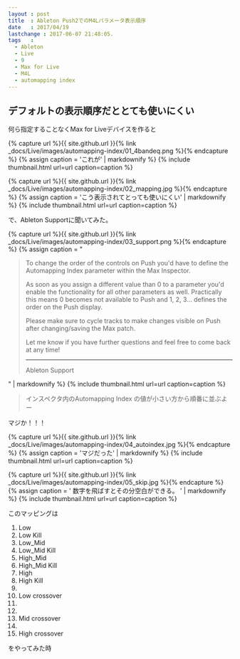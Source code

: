 ```yaml
---
layout : post
title  : Ableton Push2でのM4Lパラメータ表示順序
date   : 2017/04/19
lastchange : 2017-06-07 21:48:05.
tags   :
  - Ableton
  - Live
  - 9
  - Max for Live
  - M4L
  - automapping index
---
```


## デフォルトの表示順序だととても使いにくい

何ら指定することなくMax for Liveデバイスを作ると

{% capture url %}{{ site.github.url }}{% link _docs/Live/images/automapping-index/01_4bandeq.png %}{% endcapture %}
{% assign caption = 'これが' | markdownify %}
{% include thumbnail.html url=url caption=caption %}

{% capture url %}{{ site.github.url }}{% link _docs/Live/images/automapping-index/02_mapping.jpg %}{% endcapture %}
{% assign caption = 'こう表示されてとっても使いにくい' | markdownify %}
{% include thumbnail.html url=url caption=caption %}

で、Ableton Supportに聞いてみた。

{% capture url %}{{ site.github.url }}{% link _docs/Live/images/automapping-index/03_support.png %}{% endcapture %}
{% assign caption = "

> To change the order of the controls on Push you'd have to define the Automapping Index parameter within the Max Inspector.
>  
> As soon as you assign a different value than 0 to a parameter you'd enable the functionality for all other parameters as well. 
> Practically this means 0 becomes not available to Push and 1, 2, 3... defines the order on the Push display.
> 
> Please make sure to cycle tracks to make changes visible on Push after changing/saving the Max patch.
>  
> Let me know if you have further questions and feel free to come back at any time!
>
> 
> ---
>
> Ableton Support

" | markdownify %}
{% include thumbnail.html url=url caption=caption %}

> インスペクタ内のAutomapping Index の値が小さい方から順番に並ぶよー

マジか！！！

{% capture url %}{{ site.github.url }}{% link _docs/Live/images/automapping-index/04_autoindex.jpg %}{% endcapture %}
{% assign caption = 'マジだった' | markdownify %}
{% include thumbnail.html url=url caption=caption %}

{% capture url %}{{ site.github.url }}{% link _docs/Live/images/automapping-index/05_skip.jpg %}{% endcapture %}
{% assign caption = '
数字を飛ばすとその分空白ができる。
' | markdownify %}
{% include thumbnail.html url=url caption=caption %}

このマッピングは

1. Low
2. Low Kill
3. Low\_Mid
4. Low\_Mid Kill
5. High\_Mid
6. High\_Mid Kill
7. High
8. High Kill
9. 
10. Low crossover
11. 
12. 
13. Mid crossover
14. 
15. High crossover

をやってみた時
